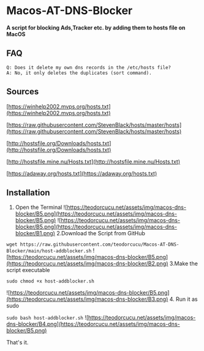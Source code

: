 # Macos-AT-DNS-Blocker

**A script for blocking Ads,Tracker etc. by adding them to hosts file on MacOS**

## FAQ

	Q: Does it delete my own dns records in the /etc/hosts file?
	A: No, it only deletes the duplicates (sort command). 

## Sources

[https://winhelp2002.mvps.org/hosts.txt](https://winhelp2002.mvps.org/hosts.txt)

[https://raw.githubusercontent.com/StevenBlack/hosts/master/hosts](https://raw.githubusercontent.com/StevenBlack/hosts/master/hosts)

[http://hostsfile.org/Downloads/hosts.txt](http://hostsfile.org/Downloads/hosts.txt)

[http://hostsfile.mine.nu/Hosts.txt](http://hostsfile.mine.nu/Hosts.txt)

[https://adaway.org/hosts.txt](https://adaway.org/hosts.txt)

## Installation

1. Open the Terminal
![https://teodorcucu.net/assets/img/macos-dns-blocker/B5.png](https://teodorcucu.net/assets/img/macos-dns-blocker/B5.png)
![https://teodorcucu.net/assets/img/macos-dns-blocker/B5.png](https://teodorcucu.net/assets/img/macos-dns-blocker/B1.png)
2.Download the Script from GitHub 

```wget https://raw.githubusercontent.com/teodorcucu/Macos-AT-DNS-Blocker/main/host-addblocker.sh```
![https://teodorcucu.net/assets/img/macos-dns-blocker/B5.png](https://teodorcucu.net/assets/img/macos-dns-blocker/B2.png)
3.Make the script executable

```sudo chmod +x host-addblocker.sh```

![https://teodorcucu.net/assets/img/macos-dns-blocker/B5.png](https://teodorcucu.net/assets/img/macos-dns-blocker/B3.png)
4. Run it as sudo

```sudo bash host-addblocker.sh```
![https://teodorcucu.net/assets/img/macos-dns-blocker/B4.png](https://teodorcucu.net/assets/img/macos-dns-blocker/B5.png)


That's it.

